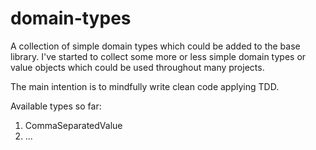 # domain-types
A collection of simple domain types which could be added to the base library. I've started to collect some more or less simple domain types or value objects which could be used throughout many projects.

The main intention is to mindfully write clean code applying TDD.

Available types so far:
1. CommaSeparatedValue
1. ...
